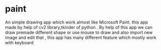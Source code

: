 # paint

An simple drawing app which work almost like Microsoft Paint.
this app made by help of cv2 library,tkinder of python .
By help of this app we can draw premade different shape or use mouse to draw and also import new image and edit that ,
this app has many different feature which mostly work with keyboard 
